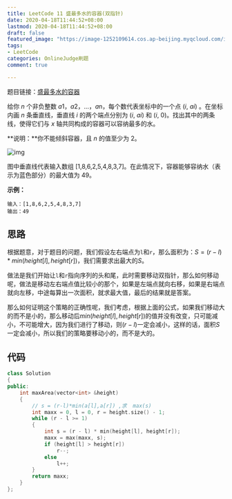 ```yaml
---
title: LeetCode 11 盛最多水的容器(双指针)
date: 2020-04-18T11:44:52+08:00
lastmod: 2020-04-18T11:44:52+08:00
draft: false
featured_image: "https://image-1252109614.cos.ap-beijing.myqcloud.com/img/20210508201223.png"
tags:
- LeetCode
categories: OnlineJudge刷题
comment: true

---
```


题目链接：[盛最多水的容器](https://leetcode-cn.com/problems/container-with-most-water/)

给你 *n* 个非负整数 *a*1，*a*2，...，*a*n，每个数代表坐标中的一个点 (*i*, *ai*) 。在坐标内画 *n* 条垂直线，垂直线 *i* 的两个端点分别为 (*i*, *ai*) 和 (*i*, 0)。找出其中的两条线，使得它们与 *x* 轴共同构成的容器可以容纳最多的水。

**说明：**你不能倾斜容器，且 *n* 的值至少为 2。

 

![img](https://aliyun-lc-upload.oss-cn-hangzhou.aliyuncs.com/aliyun-lc-upload/uploads/2018/07/25/question_11.jpg)

图中垂直线代表输入数组 [1,8,6,2,5,4,8,3,7]。在此情况下，容器能够容纳水（表示为蓝色部分）的最大值为 49。

 

**示例：**

```
输入：[1,8,6,2,5,4,8,3,7]
输出：49
```

## 思路

根据题意，对于题目的问题，我们假设左右端点为`l`和`r`，那么面积为：$S=(r-l)*min(height[l],height[r])$，我们需要求出最大的$S$。

做法是我们开始让`l`和`r`指向序列的头和尾，此时需要移动双指针，那么如何移动呢，做法是移动左右端点值比较小的那个，如果是左端点就向右移，如果是右端点就向左移，中途每算出一次面积，就求最大值，最后的结果就是答案。

那么如何证明这个策略的正确性呢，我们考虑，根据上面的公式，如果我们移动大的而不是小的，那么移动后$min(height[l],height[r])$的值并没有改变，只可能减小，不可能增大，因为我们进行了移动，则$(r-l)$一定会减小，这样的话，面积$S$一定会减小，所以我们的策略要移动小的，而不是大的。

## 代码

```cpp
class Solution
{
public:
    int maxArea(vector<int> &height)
    {
        // s = (r-l)*min(a[l],a[r]) ,求  max(s)
        int maxx = 0, l = 0, r = height.size() - 1;
        while (r - l >= 1)
        {
            int s = (r - l) * min(height[l], height[r]);
            maxx = max(maxx, s);
            if (height[l] > height[r])
                r--;
            else
                l++;
        }
        return maxx;
    }
};
```

